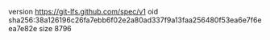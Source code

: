 version https://git-lfs.github.com/spec/v1
oid sha256:38a126196c26fa7ebb6f02e2a80ad337f9a13faa256480f53ea6e7f6eea7e82e
size 8796
